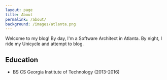 ```yaml
---
layout: page
title: About
permalink: /about/
background: /images/atlanta.png
---
```


Welcome to my blog! By day, I'm a Software Architect in Atlanta. By night, I ride my Unicycle and attempt to blog.

## Education
* BS CS Georgia Institute of Technology (2013-2016)